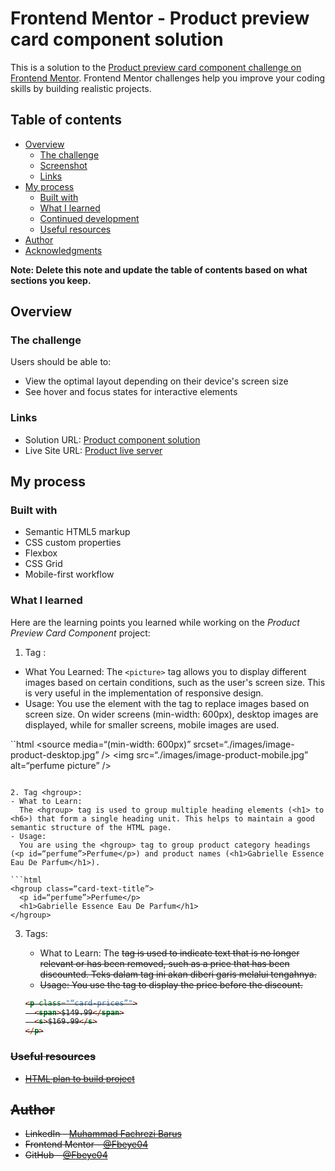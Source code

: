 # Frontend Mentor - Product preview card component solution

This is a solution to the [Product preview card component challenge on Frontend Mentor](https://www.frontendmentor.io/challenges/product-preview-card-component-GO7UmttRfa). Frontend Mentor challenges help you improve your coding skills by building realistic projects.

## Table of contents

- [Overview](#overview)
  - [The challenge](#the-challenge)
  - [Screenshot](#screenshot)
  - [Links](#links)
- [My process](#my-process)
  - [Built with](#built-with)
  - [What I learned](#what-i-learned)
  - [Continued development](#continued-development)
  - [Useful resources](#useful-resources)
- [Author](#author)
- [Acknowledgments](#acknowledgments)

**Note: Delete this note and update the table of contents based on what sections you keep.**

## Overview

### The challenge

Users should be able to:

- View the optimal layout depending on their device's screen size
- See hover and focus states for interactive elements

### Links

- Solution URL: [Product component solution](https://github.com/Fbeye04/Product-preview-card-component)
- Live Site URL: [Product live server](https://fbeye04.github.io/Product-preview-card-component/)

## My process

### Built with

- Semantic HTML5 markup
- CSS custom properties
- Flexbox
- CSS Grid
- Mobile-first workflow

### What I learned

Here are the learning points you learned while working on the _Product Preview Card Component_ project:

1.  Tag <picture>:

- What You Learned:
  The `<picture>` tag allows you to display different images based on certain conditions, such as the user's screen size. This is very useful in the implementation of responsive design.
- Usage:
  You use the <picture> element with the <source> tag to replace images based on screen size. On wider screens (min-width: 600px), desktop images are displayed, while for smaller screens, mobile images are used.

``html
<picture>
<source media=“(min-width: 600px)” srcset=“./images/image-product-desktop.jpg” />
<img src=“./images/image-product-mobile.jpg” alt=“perfume picture” />
</picture>

````

2. Tag <hgroup>:
- What to Learn:
  The <hgroup> tag is used to group multiple heading elements (<h1> to <h6>) that form a single heading unit. This helps to maintain a good semantic structure of the HTML page.
- Usage:
  You are using the <hgroup> tag to group product category headings (<p id=“perfume”>Perfume</p>) and product names (<h1>Gabrielle Essence Eau De Parfum</h1>).

```html
<hgroup class=“card-text-title”>
  <p id=“perfume”>Perfume</p>
  <h1>Gabrielle Essence Eau De Parfum</h1>
</hgroup>
````

3. Tags:

   - What to Learn:
     The <s> tag is used to indicate text that is no longer relevant or has been removed, such as a price that has been discounted. Teks dalam tag ini akan diberi garis melalui tengahnya.
   - Usage:
     You use the <s> tag to display the price before the discount.

   ```html
   <p class="“card-prices”">
     <span>$149.99</span>
     <s>$169.99</s>
   </p>
   ```

### Useful resources

- [HTML plan to build project](https://fedmentor.dev/posts/html-plan-product-preview/)

## Author

- LinkedIn - [Muhammad Fachrezi Barus](https://www.linkedin.com/in/muhammad-fachrezi-barus/)
- Frontend Mentor - [@Fbeye04](https://www.frontendmentor.io/profile/Fbeye04)
- GitHub - [@Fbeye04](https://github.com/Fbeye04)
